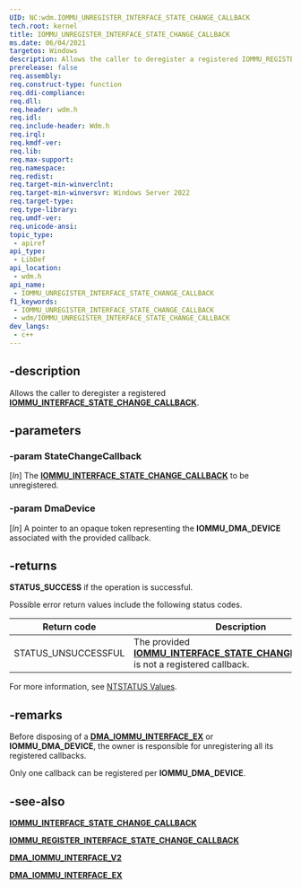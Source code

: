 ```yaml
---
UID: NC:wdm.IOMMU_UNREGISTER_INTERFACE_STATE_CHANGE_CALLBACK
tech.root: kernel
title: IOMMU_UNREGISTER_INTERFACE_STATE_CHANGE_CALLBACK
ms.date: 06/04/2021
targetos: Windows
description: Allows the caller to deregister a registered IOMMU_REGISTER_INTERFACE_STATE_CHANGE_CALLBACK.
prerelease: false
req.assembly: 
req.construct-type: function
req.ddi-compliance: 
req.dll: 
req.header: wdm.h
req.idl: 
req.include-header: Wdm.h
req.irql: 
req.kmdf-ver: 
req.lib: 
req.max-support: 
req.namespace: 
req.redist: 
req.target-min-winverclnt: 
req.target-min-winversvr: Windows Server 2022
req.target-type: 
req.type-library: 
req.umdf-ver: 
req.unicode-ansi: 
topic_type:
 - apiref
api_type:
 - LibDef
api_location:
 - wdm.h
api_name:
 - IOMMU_UNREGISTER_INTERFACE_STATE_CHANGE_CALLBACK
f1_keywords:
 - IOMMU_UNREGISTER_INTERFACE_STATE_CHANGE_CALLBACK
 - wdm/IOMMU_UNREGISTER_INTERFACE_STATE_CHANGE_CALLBACK
dev_langs:
 - c++
---
```


## -description

Allows the caller to deregister a registered [**IOMMU_INTERFACE_STATE_CHANGE_CALLBACK**](nc-wdm-iommu_interface_state_change_callback.md).

## -parameters

### -param StateChangeCallback

[*In*]
The [**IOMMU_INTERFACE_STATE_CHANGE_CALLBACK**](nc-wdm-iommu_interface_state_change_callback.md) to be unregistered.

### -param DmaDevice

[*In*]
A pointer to an opaque token representing the **IOMMU_DMA_DEVICE** associated with the provided callback.

## -returns

**STATUS_SUCCESS** if the operation is successful.

Possible error return values include the following status codes.

| Return code | Description |
|--|--|
| STATUS_UNSUCCESSFUL | The provided [**IOMMU_INTERFACE_STATE_CHANGE_CALLBACK**](nc-wdm-iommu_interface_state_change_callback.md) is not a registered callback. |

For more information, see [NTSTATUS Values](/windows-hardware/drivers/kernel/ntstatus-values).

## -remarks

Before disposing of a [**DMA_IOMMU_INTERFACE_EX**](ns-wdm-dma_iommu_interface_ex.md) or **IOMMU_DMA_DEVICE**, the owner is responsible for unregistering all its registered callbacks.

Only one callback can be registered per **IOMMU_DMA_DEVICE**.

## -see-also

[**IOMMU_INTERFACE_STATE_CHANGE_CALLBACK**](nc-wdm-iommu_interface_state_change_callback.md)

[**IOMMU_REGISTER_INTERFACE_STATE_CHANGE_CALLBACK**](nc-wdm-iommu_register_interface_state_change_callback.md)

[**DMA_IOMMU_INTERFACE_V2**](ns-wdm-dma_iommu_interface_v2.md)

[**DMA_IOMMU_INTERFACE_EX**](ns-wdm-dma_iommu_interface_ex.md)
